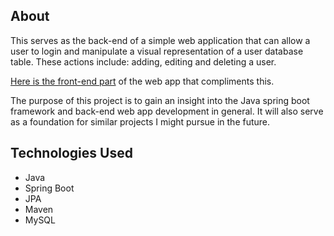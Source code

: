 ## About

This serves as the back-end of a simple web application that can allow a user to login and manipulate a visual representation of a user database table. These actions include: adding, editing and deleting a user.

[Here is the front-end part](https://github.com/SneakyShrike/login-webapp) of the web app that compliments this.

The purpose of this project is to gain an insight into the Java spring boot framework and back-end web app development in general. It will also serve as a foundation for similar projects I might pursue in the future. 

## Technologies Used
   
   * Java
   * Spring Boot
   * JPA
   * Maven
   * MySQL
   
